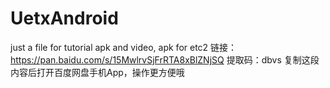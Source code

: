 # UetxAndroid
just a file for tutorial
apk and video, apk for etc2
链接：https://pan.baidu.com/s/15MwlrvSjFrRTA8xBlZNjSQ 
提取码：dbvs 
复制这段内容后打开百度网盘手机App，操作更方便哦